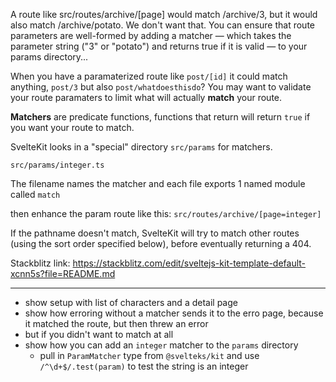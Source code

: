 A route like src/routes/archive/[page] would match /archive/3, but it would also match /archive/potato. We don't want that. You can ensure that route parameters are well-formed by adding a matcher — which takes the parameter string ("3" or "potato") and returns true if it is valid — to your params directory...

When you have a paramaterized route like `post/[id]` it could match anything, `post/3` but also `post/whatdoesthisdo`?
You may want to validate your route paramaters to limit what will actually **match** your route.

**Matchers** are predicate functions, functions that return will return `true` if you want your route to match.

SvelteKit looks in a "special" directory `src/params` for matchers.

`src/params/integer.ts`

The filename names the matcher and each file exports 1 named module called `match`

then enhance the param route like this: `src/routes/archive/[page=integer]`

If the pathname doesn't match, SvelteKit will try to match other routes (using the sort order specified below), before eventually returning a 404.

Stackblitz link: https://stackblitz.com/edit/sveltejs-kit-template-default-xcnn5s?file=README.md

---

- show setup with list of characters and a detail page
- show how erroring without a matcher sends it to the erro page, because it matched the route, but then threw an error
- but if you didn't want to match at all
- show how you can add an `integer` matcher to the `params` directory
  - pull in `ParamMatcher` type from `@svelteks/kit` and use `/^\d+$/.test(param)` to test the string is an integer
